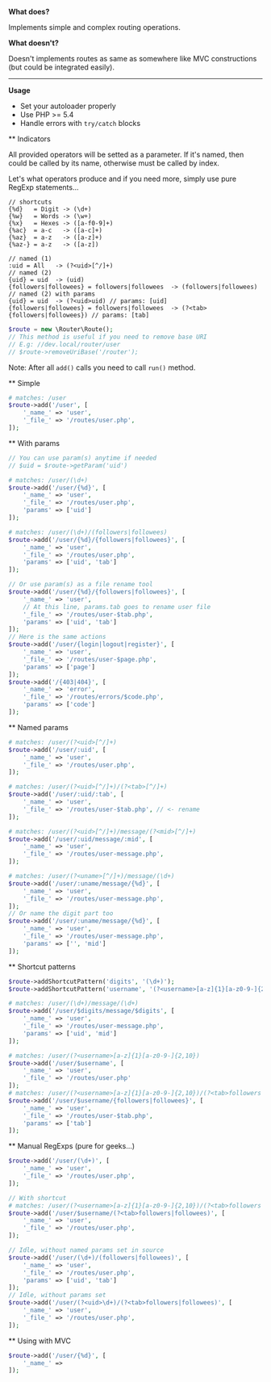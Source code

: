 **What does?**

Implements simple and complex routing operations.

**What doesn't?**

Doesn't implements routes as same as somewhere like MVC constructions (but could be integrated easily).

<hr size="1" />

**Usage**

- Set your autoloader properly
- Use PHP >= 5.4
- Handle errors with `try/catch` blocks

** Indicators

All provided operators will be setted as a parameter. If it's named, then could be called by its name, otherwise must be called by index.

Let's what operators produce and if you need more, simply use pure RegExp statements...

```text
// shortcuts
{%d}   = Digit -> (\d+)
{%w}   = Words -> (\w+)
{%x}   = Hexes -> ([a-f0-9]+)
{%ac}  = a-c   -> ([a-c]+)
{%az}  = a-z   -> ([a-z]+)
{%az-} = a-z   -> ([a-z])

// named (1)
:uid = All   -> (?<uid>[^/]+)
// named (2)
{uid} = uid  -> (uid)
{followers|followees} = followers|followees  -> (followers|followees)
// named (2) with params
{uid} = uid  -> (?<uid>uid) // params: [uid]
{followers|followees} = followers|followees  -> (?<tab>{followers|followees}) // params: [tab]
```

```php
$route = new \Router\Route();
// This method is useful if you need to remove base URI
// E.g: //dev.local/router/user
// $route->removeUriBase('/router');
```

Note: After all `add()` calls you need to call `run()` method.

** Simple
```php
# matches: /user
$route->add('/user', [
    '_name_' => 'user',
    '_file_' => '/routes/user.php',
]);
```

** With params
```php
// You can use param(s) anytime if needed
// $uid = $route->getParam('uid')

# matches: /user/(\d+)
$route->add('/user/{%d}', [
    '_name_' => 'user',
    '_file_' => '/routes/user.php',
    'params' => ['uid']
]);

# matches: /user/(\d+)/(followers|followees)
$route->add('/user/{%d}/{followers|followees}', [
    '_name_' => 'user',
    '_file_' => '/routes/user.php',
    'params' => ['uid', 'tab']
]);

// Or use param(s) as a file rename tool
$route->add('/user/{%d}/{followers|followees}', [
    '_name_' => 'user',
    // At this line, params.tab goes to rename user file
    '_file_' => '/routes/user-$tab.php',
    'params' => ['uid', 'tab']
]);
// Here is the same actions
$route->add('/user/{login|logout|register}', [
    '_name_' => 'user',
    '_file_' => '/routes/user-$page.php',
    'params' => ['page']
]);
$route->add('/{403|404}', [
    '_name_' => 'error',
    '_file_' => '/routes/errors/$code.php',
    'params' => ['code']
]);

```

** Named params
```php
# matches: /user/(?<uid>[^/]+)
$route->add('/user/:uid', [
    '_name_' => 'user',
    '_file_' => '/routes/user.php',
]);

# matches: /user/(?<uid>[^/]+)/(?<tab>[^/]+)
$route->add('/user/:uid/:tab', [
    '_name_' => 'user',
    '_file_' => '/routes/user-$tab.php', // <- rename
]);

# matches: /user/(?<uid>[^/]+)/message/(?<mid>[^/]+)
$route->add('/user/:uid/message/:mid', [
    '_name_' => 'user',
    '_file_' => '/routes/user-message.php',
]);

# matches: /user/(?<uname>[^/]+)/message/(\d+)
$route->add('/user/:uname/message/{%d}', [
    '_name_' => 'user',
    '_file_' => '/routes/user-message.php',
]);
// Or name the digit part too
$route->add('/user/:uname/message/{%d}', [
    '_name_' => 'user',
    '_file_' => '/routes/user-message.php',
    'params' => ['', 'mid']
]);
```

** Shortcut patterns
```php
$route->addShortcutPattern('digits', '(\d+)');
$route->addShortcutPattern('username', '(?<username>[a-z]{1}[a-z0-9-]{2,10})');

# matches: /user/(\d+)/message/(\d+)
$route->add('/user/$digits/message/$digits', [
    '_name_' => 'user',
    '_file_' => '/routes/user-message.php',
    'params' => ['uid', 'mid']
]);

# matches: /user/(?<username>[a-z]{1}[a-z0-9-]{2,10})
$route->add('/user/$username', [
    '_name_' => 'user',
    '_file_' => '/routes/user.php'
]);
# matches: /user/(?<username>[a-z]{1}[a-z0-9-]{2,10})/(?<tab>followers|followees)
$route->add('/user/$username/{followers|followees}', [
    '_name_' => 'user',
    '_file_' => '/routes/user-$tab.php',
    'params' => ['tab']
]);
```

** Manual RegExps (pure for geeks...)
```php
$route->add('/user/(\d+)', [
    '_name_' => 'user',
    '_file_' => '/routes/user.php',
]);

// With shortcut
# matches: /user/(?<username>[a-z]{1}[a-z0-9-]{2,10})/(?<tab>followers|followees)
$route->add('/user/$username/(?<tab>followers|followees)', [
    '_name_' => 'user',
    '_file_' => '/routes/user.php',
]);

// Idle, without named params set in source
$route->add('/user/(\d+)/(followers|followees)', [
    '_name_' => 'user',
    '_file_' => '/routes/user.php',
    'params' => ['uid', 'tab']
]);
// Idle, without params set
$route->add('/user/(?<uid>\d+)/(?<tab>followers|followees)', [
    '_name_' => 'user',
    '_file_' => '/routes/user.php',
]);
```

** Using with MVC

```php
$route->add('/user/{%d}', [
    '_name_' =>
]);
```
